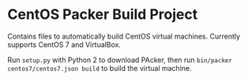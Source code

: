 # CentOS Packer Build Project

Contains files to automatically build CentOS virtual machines. Currently supports CentOS 7 and VirtualBox.

Run `setup.py` with Python 2 to download PAcker, then run `bin/packer centos7/centos7.json build` to build the virtual machine.
